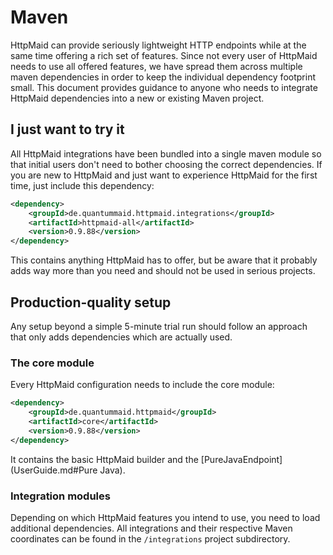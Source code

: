 # Maven

HttpMaid can provide seriously lightweight HTTP endpoints while at the same
time offering a rich set of features. Since not every user of HttpMaid needs to
use all offered features, we have spread them across multiple maven dependencies in order to
keep the individual dependency footprint small. This document provides guidance to anyone
who needs to integrate HttpMaid dependencies into a new or existing Maven project.

## I just want to try it
All HttpMaid integrations have been bundled into a single maven module so that
initial users don't need to bother choosing the correct dependencies. If you
are new to HttpMaid and just want to experience HttpMaid for the first time,
just include this dependency:
<!---[Dependency](groupId=de.quantummaid.httpmaid.integrations artifactId=httpmaid-all version)-->
```xml
<dependency>
    <groupId>de.quantummaid.httpmaid.integrations</groupId>
    <artifactId>httpmaid-all</artifactId>
    <version>0.9.88</version>
</dependency>
```
This contains anything HttpMaid has to offer, but be aware that it probably adds
way more than you need and should not be used in serious projects.
## Production-quality setup
Any setup beyond a simple 5-minute trial run should follow an approach that only adds
dependencies which are actually used.

### The core module
Every HttpMaid configuration needs to include the core module:
<!---[Dependency](groupId=de.quantummaid.httpmaid artifactId=core version)-->
```xml
<dependency>
    <groupId>de.quantummaid.httpmaid</groupId>
    <artifactId>core</artifactId>
    <version>0.9.88</version>
</dependency>
```
It contains the basic HttpMaid builder and the [PureJavaEndpoint](UserGuide.md#Pure Java).

### Integration modules
Depending on which HttpMaid features you intend to use, you need to load additional
dependencies. All integrations and their respective Maven coordinates can be found
in the `/integrations` project subdirectory.

